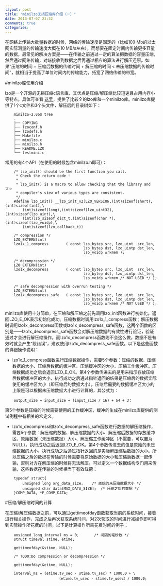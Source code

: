 ```yaml
---
layout: post
title: "minilzo无损压缩库介绍（一）"
date: 2013-07-07 23:32
comments: true
categories: 
---
```


在网络上传输大批量数据的时候，网络的传输速度是固定的（比如100 Mb的以太网实际测量的传输速度大概在10 MB/s左右），而想要在固定时间内传输更多容量的数据，最常见的解决方案是——在传输之前通过一定的算法把数据的容量压缩，然后通过网络传输，对端接收到数据之后再通过相应的算法进行解压还原。如果“压缩的时间 + 压缩后数据的传输时间 + 解压缩的时间 < 未压缩数据的传输时间”，就相当于提高了单位时间内的传输能力，拓宽了网络传输的带宽。


#minilzo库使用介绍

lzo是一个开源的无损压缩c语言库，其优点是压缩/解压缩比较迅速且占用内存小等特点。具体可查看 [这里](http://www.oberhumer.com/opensource/lzo/)，提供了比较全的lzo库和一个minilzo库。minilzo库提供了1个c文件和3个头文件，解压后的目录树如下：
```
    minilzo-2.06$ tree
    .
    ├── COPYING
    ├── lzoconf.h
    ├── lzodefs.h
    ├── Makefile
    ├── minilzo.c
    ├── minilzo.h
    ├── README.LZO
    └── testmini.c
```

<!--more-->

常用的有4个API（在使用的时候包含minilzo.h即可）：
```
    /* lzo_init() should be the first function you call.
     * Check the return code !
     *
     * lzo_init() is a macro to allow checking that the library and the
     * compiler's view of various types are consistent.
     */
    #define lzo_init() __lzo_init_v2(LZO_VERSION,(int)sizeof(short),(int)sizeof(int),\
        (int)sizeof(long),(int)sizeof(lzo_uint32),(int)sizeof(lzo_uint),\
        (int)lzo_sizeof_dict_t,(int)sizeof(char *),(int)sizeof(lzo_voidp),\
        (int)sizeof(lzo_callback_t))
    
    /* compression */
    LZO_EXTERN(int)
    lzo1x_1_compress        ( const lzo_bytep src, lzo_uint  src_len,
                                    lzo_bytep dst, lzo_uintp dst_len,
                                    lzo_voidp wrkmem );
    
    /* decompression */
    LZO_EXTERN(int)
    lzo1x_decompress        ( const lzo_bytep src, lzo_uint  src_len,
                                    lzo_bytep dst, lzo_uintp dst_len,
                                    lzo_voidp wrkmem /* NOT USED */ );
    
    /* safe decompression with overrun testing */
    LZO_EXTERN(int)
    lzo1x_decompress_safe   ( const lzo_bytep src, lzo_uint  src_len,
                                    lzo_bytep dst, lzo_uintp dst_len,
                                    lzo_voidp wrkmem /* NOT USED */ );
```
minilzo库使用十分简单，在压缩和解压缩之前先调用lzo_init函数进行初始化，返回LZO_E_OK表示初始化成功。压缩数据时调用lzo1x_1_compress函数；解压数据时调用lzo1x_decompress函数或lzo1x_decompress_safe函数，这两个函数的区别是——lzo1x_decompress_safe函数会对解压缩数据的有效性进行验证，验证通过才会进行解压缩操作，而lzo1x_decompress函数则不会这么做，数据不是有效时就会产生“段错误”，建议使用lzo1x_decompress_safe函数。以下是这些函数的详细操作说明：

* lzo1x_1_compress函数进行压缩数据操作，需要5个参数：压缩的数据、压缩数据的大小、压缩后数据的缓冲区、压缩缓冲区的大小、压缩工作缓冲区。压缩数据成功之后会返回LZO_E_OK。第4个参数传进去的是用来指示存放压缩后数据缓冲区的大小，执行成功之后通过指针返回的结果是压缩后的数据实际使用的缓冲区大小（即压缩后的数据大小）。压缩后需要的数据缓冲区大小的上限是可以根据未压缩数据大小进行计算的，其公式为：
```
    output_size = input_size + (input_size / 16) + 64 + 3；
```
第5个参数是压缩的时候需要使用的工作缓冲区，缓冲的生成在minilzo库提供的测试例程中有相关的宏定义。

* lzo1x_decompress和lzo1x_decompress_safe函数进行数据的解压缩操作，需要5个参数：解压缩的数据、解压缩数据的大小、解压缩后数据的存放缓冲区、原始数据（未压缩数据）大小、解压缩工作缓冲区（不需要，可以置为NULL）。执行成功之后返回LZO_E_OK。第4个参数传进去的值是原始的未压缩数据的大小，执行成功之后通过指针返回的是实际解压缩后数据的大小。所以压缩之后的数据在传输的时候需要将原始数据的大小和压缩后数据一起传输，否则对方在解压缩的时候将无法解压。可以定义一个数据结构专门用来传输，这些数据在传输的时候相当于有效载荷：
```
    typedef struct{
        unsigned long org_data_size;    /* 原始的未压缩数据大小 */
        unsigned char data[MAX_DATA_SIZE];  /* 压缩之后的数据 */
    }COMP_DATA, *P_COMP_DATA;
```    

#压缩/解压缩时间的计算

在压缩/解压缩数据之前，可以通过gettimeofday函数获取当前的系统时间，接着进行相关操作，完成之后再次获取系统时间，对2次获取的时间进行减操作即可得到实际操作所花费的时间。以下是计算操作所需花费时间的例子：
```
    unsigned long interval_ms = 0;       /* 间隔的毫秒数 */
    struct timeval stime, etime;
    
    gettimeofday(&stime, NULL);
    
    /* TODO:Do compression or decompression */
    
    gettimeofday(&etime, NULL);
    
    interval_ms = (etime.tv_sec - stime.tv_sec) * 1000.0 + \
                        （etime.tv_usec - stime.tv_usec）/ 1000.0;
```    